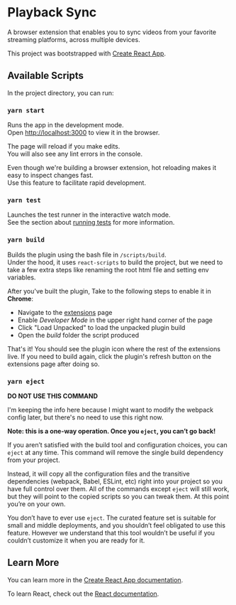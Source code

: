 # Playback Sync

A browser extension that enables you to sync videos from your favorite streaming platforms, across multiple devices.

This project was bootstrapped with [Create React App](https://github.com/facebook/create-react-app).

## Available Scripts

In the project directory, you can run:

### `yarn start`

Runs the app in the development mode.<br />
Open [http://localhost:3000](http://localhost:3000) to view it in the browser.

The page will reload if you make edits.<br />
You will also see any lint errors in the console.

Even though we're building a browser extension, hot reloading makes it easy to inspect changes fast.<br />
Use this feature to facilitate rapid development.

### `yarn test`

Launches the test runner in the interactive watch mode.<br />
See the section about [running tests](https://facebook.github.io/create-react-app/docs/running-tests) for more information.

### `yarn build`

Builds the plugin using the bash file in `/scripts/build`.<br />
Under the hood, it uses `react-scripts` to build the project, but we need to take a few extra steps like renaming the root html file and setting env variables. <br />

After you've built the plugin, Take to the following steps to enable it in **Chrome**:

- Navigate to the [extensions](chrome://extensions) page
- Enable *Developer Mode* in the upper right hand corner of the page
- Click "Load Unpacked" to load the unpacked plugin build
- Open the *build* folder the script produced

That's it! You should see the plugin icon where the rest of the extensions live. If you need to build again, click the plugin's refresh button on the extensions page after doing so.

### `yarn eject`

**DO NOT USE THIS COMMAND**

I'm keeping the info here because I might want to modify the webpack config later, but there's no need to use this right now.

**Note: this is a one-way operation. Once you `eject`, you can’t go back!**

If you aren’t satisfied with the build tool and configuration choices, you can `eject` at any time. This command will remove the single build dependency from your project.

Instead, it will copy all the configuration files and the transitive dependencies (webpack, Babel, ESLint, etc) right into your project so you have full control over them. All of the commands except `eject` will still work, but they will point to the copied scripts so you can tweak them. At this point you’re on your own.

You don’t have to ever use `eject`. The curated feature set is suitable for small and middle deployments, and you shouldn’t feel obligated to use this feature. However we understand that this tool wouldn’t be useful if you couldn’t customize it when you are ready for it.

## Learn More

You can learn more in the [Create React App documentation](https://facebook.github.io/create-react-app/docs/getting-started).

To learn React, check out the [React documentation](https://reactjs.org/).
